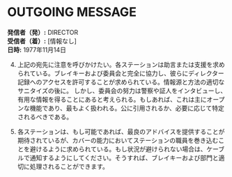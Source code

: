 # OUTGOING MESSAGE

**発信者（発）:** DIRECTOR  
**受信者（着）:** [情報なし]  
**日時:** 1977年11月14日  

4. 上記の宛先に注意を呼びかけたい。各ステーションは助言または支援を求められている。ブレイキーおよび委員会と完全に協力し、彼らにディレクター記録へのアクセスを許可することが求められている。情報源と方法の適切なサニタイズの後に。 しかし、委員会の努力は警察や証人をインタビューし、有用な情報を得ることにあると考えられる。もしあれば、これは主にオープンな機能であり、最もよく扱われる。公に引用されるか、必要に応じて特定されるべきである。  

5. 各ステーションは、もし可能であれば、最良のアドバイスを提供することが期待されているが、カバーの能力においてステーションの職員を巻き込むことを避けるように求められている。もし状況が避けられない場合は、ケーブルで通知するようにしてください。そうすれば、ブレイキーおよび部門と適切に処理されることができます。